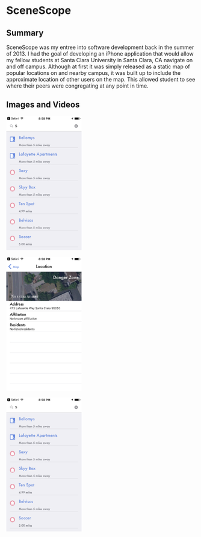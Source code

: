 SceneScope
==========

## Summary
SceneScope was my entree into software development back in the summer of 2013. I had the goal of developing an iPhone application that would allow my fellow students at Santa Clara University in Santa Clara, CA navigate on and off campus. Although at first it was simply released as a static map of popular locations on and nearby campus, it was built up to include the approximate location of other users on the map. This allowed student to see where their peers were congregating at any point in time.

## Images and Videos

<p class='center'>
  <img src='https://github.com/rileysparsons/scenescope/blob/master/Simulator%20Screen%20Shot%20Oct%2031%2C%202016%2C%208.58.31%20PM.png' width=200/>
</p>

<p class='center'>
  <img src='https://github.com/rileysparsons/scenescope/blob/master/Simulator%20Screen%20Shot%20Oct%2031%2C%202016%2C%208.58.13%20PM.png' width=200/>
</p>

<p class='center'>
  <img src='https://github.com/rileysparsons/scenescope/blob/master/Simulator%20Screen%20Shot%20Oct%2031%2C%202016%2C%208.58.31%20PM.png' width=200/>
</p>

